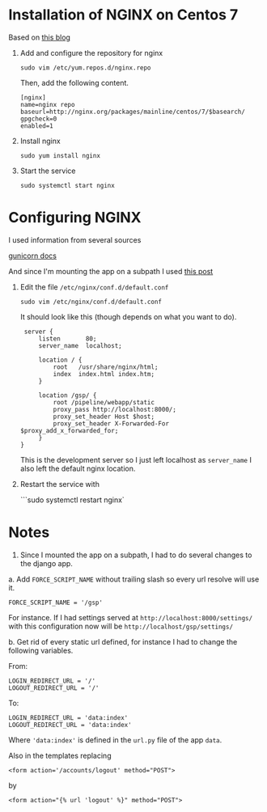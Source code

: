 # Installation of NGINX on Centos 7

Based on [this blog](https://www.cyberciti.biz/faq/how-to-install-and-use-nginx-on-centos-7-rhel-7/)

1. Add and configure the repository for nginx

   ```sudo vim /etc/yum.repos.d/nginx.repo```
   
   Then, add the following content.
   
   ```
   [nginx]
   name=nginx repo
   baseurl=http://nginx.org/packages/mainline/centos/7/$basearch/
   gpgcheck=0
   enabled=1
   ```

2. Install nginx

   ```sudo yum install nginx```
   
3. Start the service

   ```sudo systemctl start nginx```

# Configuring NGINX

I used information from several sources

[gunicorn docs](http://docs.gunicorn.org/en/latest/deploy.html)

 And since I'm mounting the app on a subpath I used [this post](https://docs.webfaction.com/software/django/config.html#mounting-a-django-application-on-a-subpath)
 
 
1. Edit the file `/etc/nginx/conf.d/default.conf`

   ```sudo vim /etc/nginx/conf.d/default.conf```
   
   It should look like this (though depends on what you want to do).
   
   ```
    server {
        listen       80;
        server_name  localhost;

        location / {
            root   /usr/share/nginx/html;
            index  index.html index.htm;
        }

        location /gsp/ {
            root /pipeline/webapp/static
            proxy_pass http://localhost:8000/;
            proxy_set_header Host $host;
            proxy_set_header X-Forwarded-For $proxy_add_x_forwarded_for;
        }
   }   
   ```
   
   This is the development server so I just left localhost as `server_name` I also left the default nginx location.
   
2. Restart the service with

   ```sudo systemctl restart nginx`
   
# Notes

1. Since I mounted the app on a subpath, I had to do several changes to the django app.

  a. Add `FORCE_SCRIPT_NAME` without trailing slash so every url resolve will use it. 
  
  ```FORCE_SCRIPT_NAME = '/gsp'```
  
  For instance. If I had settings served at `http://localhost:8000/settings/` with this configuration now will be  `http://localhost/gsp/settings/`
  
 b. Get rid of every static url defined, for instance I had to change the following variables.
 
 From:
 
 ```
 LOGIN_REDIRECT_URL = '/'
 LOGOUT_REDIRECT_URL = '/'
 ```
 
 To:
 ```
 LOGIN_REDIRECT_URL = 'data:index'
 LOGOUT_REDIRECT_URL = 'data:index'
 ```
 
 Where `'data:index'` is defined in the `url.py` file of the app `data`.
 
 Also in the templates replacing
 
 ```<form action='/accounts/logout' method="POST">```
 
 by
 
 ```<form action="{% url 'logout' %}" method="POST">```
